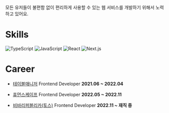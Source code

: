 모든 유저들이 불편함 없이 편리하게 사용할 수 있는 웹 서비스를 개발하기 위해서 노력하고 있어요.


# Skills
<div>
  <img alt="TypeScript" src ="https://img.shields.io/badge/TypeScript-3178C6.svg?&style=for-the-badge&logo=TypeScript&logoColor=white"/>
  <img alt="JavaScript" src ="https://img.shields.io/badge/JavaScript-F7DF1E.svg?&style=for-the-badge&logo=JavaScript&logoColor=white"/>
  <img alt="React" src ="https://img.shields.io/badge/React-61DAFB.svg?&style=for-the-badge&logo=React&logoColor=white"/>
  <img alt="Next.js" src ="https://img.shields.io/badge/Next.js-000000.svg?&style=for-the-badge&logo=Next.js&logoColor=white"/>
</div>

# Career

- [테이블매니저](http://www.tablemanager.io/) Frontend Developer **2021.06 ~ 2022.04**

- [휴먼스케이프](https://humanscape.io) Frontend Developer **2022.05 ~ 2022.11**

- [비바리퍼블리카(토스)](https://toss.im/) Frontend Developer **2022.11 ~ 재직 중**
